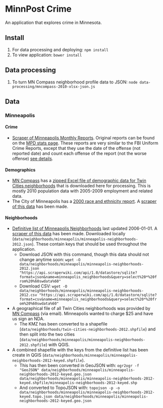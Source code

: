 # MinnPost Crime

An application that explores crime in Minnesota.

## Install

1. For data processing and deploying: `npm install`
1. To view application: `bower install`

## Data processing

1. To turn MN Compass neighborhood profile data to JSON: `node data-processing/mncompass-2010-xlsx-json.js`

## Data

### Minneapolis

#### Crime

* [Scraper of Minneapolis Monthly Reports](https://scraperwiki.com/scrapers/minneapolis_aggregate_crime_data/).  Original reports can be found on the [MPD stats page](http://www.minneapolismn.gov/police/statistics/crime-statistics_codefor_statistics).  These reports are very similar to the FBI Uniform Crime Reports, except that they use the date of the offense (not reported date) and count each offense of the report (not the worse offense) [see details](http://www.minneapolismn.gov/police/statistics/police_crime-statistics_understanding-codefor).

#### Demographics

* [MN Compass](http://www.mncompass.org/twincities/neighborhoods.php) has a [zipped Excel file of demographic data for Twin Cities neighborhoods](http://www.mncompass.org/_data/neighborhood-profiles/mnc-2011-neighborhood-profiles-alldata-no-suppression-r2.zip) that is downloaded here for processing.  This is mostly 2010 population data with 2005-2009 employment and related data.
* The City of Minneapolis has a [2000 race and ethnicity report](http://www.ci.minneapolis.mn.us/census/2000/census_2000-race-and-ethnicity-by-neighborhood).  A [scraper of this data](https://scraperwiki.com/scrapers/minneapolis_neighborhood_census_population_2000/) has been made.

#### Neighborhoods

* [Definitive list of Minneapolis Neighborhoods](http://www.minneapolismn.gov/maps/neighborhoods) last updated 2006-01-01.  A [scraper of this data](https://scraperwiki.com/scrapers/minneapolis_neighborhoods/) has been made.  Downloaded locally (```data/neighborhoods/minneapolis/minneapolis-neighborhoods-2012.json```).  These contain keys that should be used throughout the application.
   * Download JSON with this command, though this data should not change anytime soon: ```wget -O data/neighborhoods/minneapolis/minneapolis-neighborhoods-2012.json "https://api.scraperwiki.com/api/1.0/datastore/sqlite?format=json&name=minneapolis_neighborhoods&query=select%20*%20from%20%60swdata%60" ```
   * Download CSV: ```wget -O data/neighborhoods/minneapolis/minneapolis-neighborhoods-2012.csv "https://api.scraperwiki.com/api/1.0/datastore/sqlite?format=csv&name=minneapolis_neighborhoods&query=select%20*%20from%20%60swdata%60" ```
* A geographical file of all Twin Cities neighborhoods was provided by [MN Compass](http://www.mncompass.org/) (via email).  Minneapolis wanted to charge $25 and have us sign an NDA.
   * The KMZ has been converted to a shapefile (```data/neighborhoods/twin-cities-neighborhoods-2012.shpfile```) and then split into the two cities (```data/neighborhoods/minneapolis/minneapolis-neighborhoods-2012.shpfile```) with QGIS.
* A combined shapefile with the keys from the definitive list has been create in QGIS (```data/neighborhoods/minneapolis/minneapolis-neighborhoods-2012-keyed.shpfile```).
   * This has then been converted in GeoJSON with: ```ogr2ogr -f "GeoJSON" data/neighborhoods/minneapolis/minneapolis-neighborhoods-2012-keyed.geo.json data/neighborhoods/minneapolis/minneapolis-neighborhoods-2012-keyed.shpfile/minneapolis-neighborhoods-2012-keyed.shp```
   * And converted to TopoJSON with: ```topojson -p -o data/neighborhoods/minneapolis/minneapolis-neighborhoods-2012-keyed.topo.json data/neighborhoods/minneapolis/minneapolis-neighborhoods-2012-keyed.geo.json```
